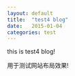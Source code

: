 ```yaml
---
layout: default
title:  "test4 blog"
date:   2015-01-04
categories: test
---
```

this is test4 blog!
<!--more-->
用于测试网站布局效果!